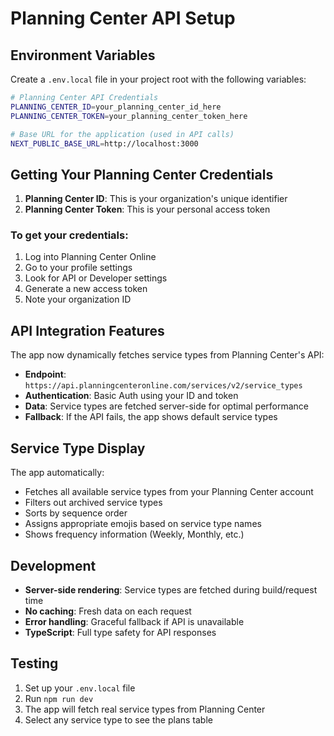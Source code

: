 # Planning Center API Setup

## Environment Variables

Create a `.env.local` file in your project root with the following variables:

```bash
# Planning Center API Credentials
PLANNING_CENTER_ID=your_planning_center_id_here
PLANNING_CENTER_TOKEN=your_planning_center_token_here

# Base URL for the application (used in API calls)
NEXT_PUBLIC_BASE_URL=http://localhost:3000
```

## Getting Your Planning Center Credentials

1. **Planning Center ID**: This is your organization's unique identifier
2. **Planning Center Token**: This is your personal access token

### To get your credentials:

1. Log into Planning Center Online
2. Go to your profile settings
3. Look for API or Developer settings
4. Generate a new access token
5. Note your organization ID

## API Integration Features

The app now dynamically fetches service types from Planning Center's API:

-   **Endpoint**: `https://api.planningcenteronline.com/services/v2/service_types`
-   **Authentication**: Basic Auth using your ID and token
-   **Data**: Service types are fetched server-side for optimal performance
-   **Fallback**: If the API fails, the app shows default service types

## Service Type Display

The app automatically:

-   Fetches all available service types from your Planning Center account
-   Filters out archived service types
-   Sorts by sequence order
-   Assigns appropriate emojis based on service type names
-   Shows frequency information (Weekly, Monthly, etc.)

## Development

-   **Server-side rendering**: Service types are fetched during build/request time
-   **No caching**: Fresh data on each request
-   **Error handling**: Graceful fallback if API is unavailable
-   **TypeScript**: Full type safety for API responses

## Testing

1. Set up your `.env.local` file
2. Run `npm run dev`
3. The app will fetch real service types from Planning Center
4. Select any service type to see the plans table
